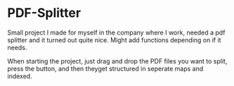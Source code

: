 # PDF-Splitter
Small project I made for myself in the company where I work, needed a pdf splitter and it turned out quite nice. Might add functions depending on if it needs.


When starting the project, just drag and drop the PDF files you want to split, press the button, and then theyget structured in seperate maps and indexed.
